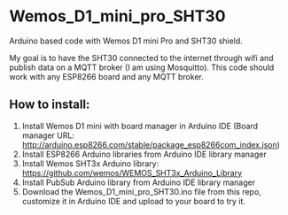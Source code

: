 # Wemos_D1_mini_pro_SHT30
Arduino based code with Wemos D1 mini Pro and SHT30 shield.

My goal is to have the SHT30 connected to the internet through wifi and publish data on a MQTT broker (I am using Mosquitto). 
This code should work with any ESP8266 board and any MQTT broker.

## How to install:
1. Install Wemos D1 mini with board manager in Arduino IDE (Board manager URL: http://arduino.esp8266.com/stable/package_esp8266com_index.json)
2. Install ESP8266 Arduino libraries from Arduino IDE library manager
3. Install Wemos SHT3x Arduino library: https://github.com/wemos/WEMOS_SHT3x_Arduino_Library
4. Install PubSub Arduino library from Arduino IDE library manager
5. Download the Wemos_D1_mini_pro_SHT30.ino file from this repo, customize it in Arduino IDE and upload to your board to try it.
